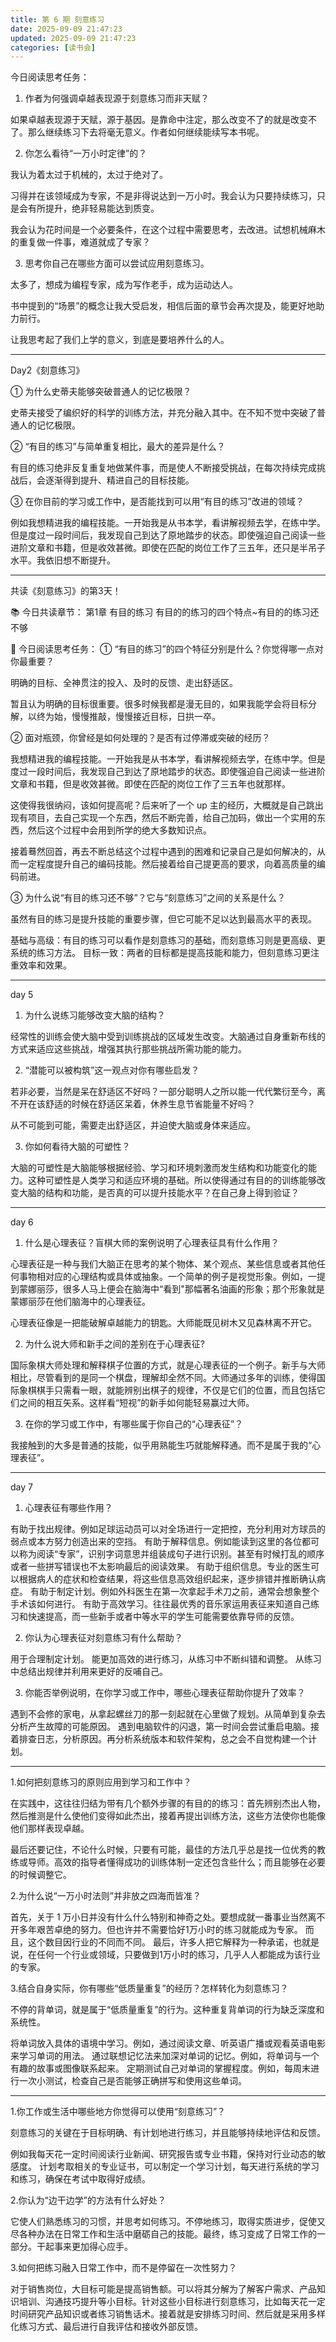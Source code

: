 ```yaml
---
title: 第 6 期 刻意练习
date: 2025-09-09 21:47:23
updated: 2025-09-09 21:47:23
categories: [读书会]
---
```



今日阅读思考任务：

1. 作者为何强调卓越表现源于刻意练习而非天赋？

如果卓越表现源于天赋，源于基因。是靠命中注定，那么改变不了的就是改变不了。那么继续练习下去将毫无意义。作者如何继续能续写本书呢。

2. 你怎么看待“一万小时定律”的？

我认为着太过于机械的，太过于绝对了。

习得并在该领域成为专家，不是非得说达到一万小时。我会认为只要持续练习，只是会有所提升，绝非轻易能达到质变。<!-- more -->

我会认为花时间是一个必要条件，在这个过程中需要思考，去改进。试想机械麻木的重复做一件事，难道就成了专家？

3. 思考你自己在哪些方面可以尝试应用刻意练习。

太多了，想成为编程专家，成为写作老手，成为运动达人。

书中提到的“场景”的概念让我大受启发，相信后面的章节会再次提及，能更好地助力前行。

让我思考起了我们上学的意义，到底是要培养什么的人。

- - -

Day2《刻意练习》

① 为什么史蒂夫能够突破普通人的记忆极限？

史蒂夫接受了编织好的科学的训练方法，并充分融入其中。在不知不觉中突破了普通人的记忆极限。

② “有目的练习”与简单重复相比，最大的差异是什么？

有目的练习绝非反复重复地做某件事，而是使人不断接受挑战，在每次持续完成挑战后，会逐渐得到提升、精进自己的目标技能。

③ 在你目前的学习或工作中，是否能找到可以用“有目的练习”改进的领域？

例如我想精进我的编程技能。一开始我是从书本学，看讲解视频去学，在练中学。但是度过一段时间后，我发现自己到达了原地踏步的状态。即使强迫自己阅读一些进阶文章和书籍，但是收效甚微。即使在匹配的岗位工作了三五年，还只是半吊子水平。我依旧想不断提升。

- - -

共读《刻意练习》的第3天！

📚 今日共读章节：
第1章 有目的练习
有目的的练习的四个特点~有目的的练习还不够

📖 今日阅读思考任务：
① “有目的练习”的四个特征分别是什么？你觉得哪一点对你最重要？

明确的目标、全神贯注的投入、及时的反馈、走出舒适区。

暂且认为明确的目标很重要。很多时候我都是漫无目的，如果我能学会将目标分解，以终为始，慢慢推敲，慢慢接近目标，日拱一卒。

② 面对瓶颈，你曾经是如何处理的？是否有过停滞或突破的经历？

我想精进我的编程技能。一开始我是从书本学，看讲解视频去学，在练中学。但是度过一段时间后，我发现自己到达了原地踏步的状态。即使强迫自己阅读一些进阶文章和书籍，但是收效甚微。即使在匹配的岗位工作了三五年也就那样。

这使得我很纳闷，该如何提高呢？后来听了一个 up 主的经历，大概就是自己跳出现有项目，去自己实现一个东西，然后不断完善，给自己加码，做出一个实用的东西，然后这个过程中会用到所学的绝大多数知识点。

接着蓦然回首，再去不断总结这个过程中遇到的困难和记录自己是如何解决的，从而一定程度提升自己的编码技能。然后接着给自己提更高的要求，向着高质量的编码前进。

③ 为什么说“有目的练习还不够”？它与“刻意练习”之间的关系是什么？

虽然有目的练习是提升技能的重要步骤，但它可能不足以达到最高水平的表现。

基础与高级：有目的练习可以看作是刻意练习的基础，而刻意练习则是更高级、更系统的练习方法。
目标一致：两者的目标都是提高技能和能力，但刻意练习更注重效率和效果。

- - -

day 5

1. 为什么说练习能够改变大脑的结构？

经常性的训练会使大脑中受到训练挑战的区域发生改变。大脑通过自身重新布线的方式来适应这些挑战，增强其执行那些挑战所需功能的能力。

2. “潜能可以被构筑”这一观点对你有哪些启发？

若非必要，当然是呆在舒适区不好吗？一部分聪明人之所以能一代代繁衍至今，离不开在该舒适的时候在舒适区呆着，休养生息节省能量不好吗？

从不可能到可能，需要走出舒适区，并迫使大脑或身体来适应。

3. 你如何看待大脑的可塑性？

大脑的可塑性是大脑能够根据经验、学习和环境刺激而发生结构和功能变化的能力。这种可塑性是人类学习和适应环境的基础。所以使得通过有目的的训练能够改变大脑的结构和功能，是否真的可以提升技能水平？在自己身上得到验证？

- - -

day 6
 
1. 什么是心理表征？盲棋大师的案例说明了心理表征具有什么作用？

心理表征是一种与我们大脑正在思考的某个物体、某个观点、某些信息或者其他任何事物相对应的心理结构或具体或抽象。一个简单的例子是视觉形象。例如，一提到蒙娜丽莎，很多人马上便会在脑海中“看到"那幅著名油画的形象；那个形象就是蒙娜丽莎在他们脑海中的心理表征。

心理表征像是一把能破解卓越能力的钥匙。大师能既见树木又见森林离不开它。

2. 为什么说大师和新手之间的差别在于心理表征?

国际象棋大师处理和解释棋子位置的方式，就是心理表征的一个例子。新手与大师相比，尽管看到的是同一个棋盘，理解却全然不同。大师通过多年的训练，使得国际象棋棋手只需看一眼，就能辨别出棋子的规律，不仅是它们的位置，而且包括它们之间的相互矢系。这样看“短视”的新手如何能轻易赢过大师。

3. 在你的学习或工作中，有哪些属于你自己的“心理表征”？

我接触到的大多是普通的技能，似乎用熟能生巧就能解释通。而不是属于我的“心理表征”。

- - -

day 7

1. 心理表征有哪些作用？

有助于找出规律。例如足球运动员可以对全场进行一定把控，充分利用对方球员的弱点或本方努力创造出来的空挡。
有助于解释信息。例如能读到这里的各位都可以称为阅读“专家”，识别字词意思并组装成句子进行识别。甚至有时候打乱的顺序或者一些拼写错误也不太影响最后的阅读效果。
有助于组织信息。专业的医生可以根据病人的症状和检查结果，将这些信息高效组织起来，逐步排错并推断确认病症。
有助于制定计划。例如外科医生在第一次拿起手术刀之前，通常会想象整个手术该如何进行。
有助于高效学习。往往最优秀的音乐家运用表征来知道自己练习和快速提高，而一些新手或者中等水平的学生可能需要依靠导师的反馈。

2. 你认为心理表征对刻意练习有什么帮助？

用于合理制定计划。
能更加高效的进行练习，从练习中不断纠错和调整。
从练习中总结出规律并利用来更好的反哺自己。

3. 你能否举例说明，在你学习或工作中，哪些心理表征帮助你提升了效率？

遇到不会修的家电，从拿起螺丝刀的那一刻起就在心里做了规划。从简单到复杂去分析产生故障的可能原因。
遇到电脑软件的闪退，第一时间会尝试重启电脑。接着排查日志，分析原因。再分析系统版本和软件架构，总之会不自觉构建一个计划。

- - -

1.如何把刻意练习的原则应用到学习和工作中？

在实践中，这往往归结为带有几个额外步骤的有目的的练习：首先辨别杰出人物，然后推测是什么使他们变得如此杰出，接着再提出训练方法，这些方法使你也能像他们那样表现卓越。

最后还要记住，不论什么时候，只要有可能，最佳的方法几乎总是找一位优秀的教练或导师。高效的指导者懂得成功的训练体制一定还包含些什么；而且能够在必要的时候调整它。

2.为什么说“一万小时法则”并非放之四海而皆准？

首先，关于 1 万小日并没有什么什么特别和神奇之处。要想成就一番事业当然离不开多年艰苦卓绝的努力。但也许并不需要恰好1万小时的练习就能成为专家。
而且，这个数目因行业的不同而不同。
最后，许多人把它解释为一种承诺，也就是说，在任何一个行业或领域，只要做到1万小时的练习，几乎人人都能成为该行业的专家。

3.结合自身实际，你有哪些“低质量重复”的经历？怎样转化为刻意练习？

不停的背单词，就是属于“低质量重复”的行为。这种重复背单词的行为缺乏深度和系统性。

将单词放入具体的语境中学习。例如，通过阅读文章、听英语广播或观看英语电影来学习单词的用法。
通过联想记忆法来加深对单词的记忆。例如，将单词与一个有趣的故事或图像联系起来。
定期测试自己对单词的掌握程度。例如，每周末进行一次小测试，检查自己是否能够正确拼写和使用这些单词。

- - -

1.你工作或生活中哪些地方你觉得可以使用“刻意练习”？

刻意练习的关键在于目标明确、有计划地进行练习，并且能够持续地评估和反馈。

例如我每天花一定时间阅读行业新闻、研究报告或专业书籍，保持对行业动态的敏感度。
计划考取相关的专业证书，可以制定一个学习计划，每天进行系统的学习和练习，确保在考试中取得好成绩。

2.你认为“边干边学”的方法有什么好处？

它使人们熟悉练习的习惯，并思考如何练习。不停地练习，取得实质进步，促使又尽各种办法在日常工作和生活中磨砺自己的技能。最终，练习变成了日常工作的一部分。干起事来更加得心应手。

3.如何把练习融入日常工作中，而不是停留在一次性努力？

对于销售岗位，大目标可能是提高销售额。可以将其分解为了解客户需求、产品知识培训、沟通技巧提升等小目标。针对这些小目标进行刻意练习，比如每天花一定时间研究产品知识或者练习销售话术。接着就是安排练习时间、然后就是采用多样化练习方式、最后进行自我评估和接收外部反馈。
